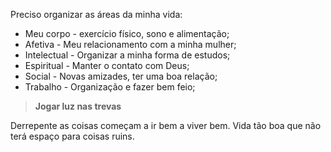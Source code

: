 Preciso organizar as áreas da minha vida:
- Meu corpo - exercício físico, sono e alimentação;
- Afetiva - Meu relacionamento com a minha mulher;
- Intelectual - Organizar a minha forma de estudos;
- Espiritual - Manter o contato com Deus;
- Social - Novas amizades, ter uma boa relação;
- Trabalho - Organização e fazer bem feio;

> **Jogar luz nas trevas**

Derrepente as coisas começam a ir bem a viver bem. Vida tão boa que não terá espaço para coisas ruins.